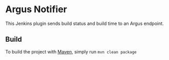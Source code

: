 # Argus Notifier
This Jenkins plugin sends build status and build time to an Argus endpoint.


## Build
To build the project with [Maven](https://maven.apache.org/), simply run `mvn clean package`
